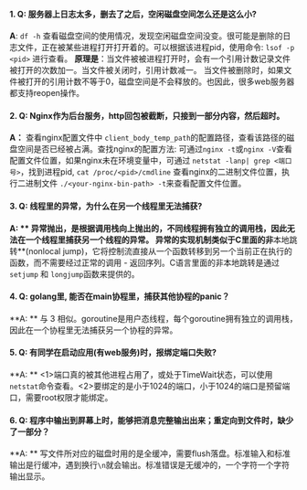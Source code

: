 #### 1. Q: 服务器上日志太多，删去了之后，空闲磁盘空间怎么还是这么小?

**A**: `df -h` 查看磁盘空间的使用情况，发现空闲磁盘空间没变。很可能是删除的日志文件，正在被某些进程打开打开着的。可以根据该进程pid，使用命令: `lsof -p <pid>` 进行查看。 **原理是**：当文件被被进程打开时，会有一个引用计数记录文件被打开的次数加一。当文件被关闭时，引用计数减一。 当文件被删除时，如果文件被打开的引用计数不等于0，磁盘空间是不会释放的。也因此，很多web服务器都支持reopen操作。



#### 2. Q: Nginx作为后台服务，http回包被截断，只接到一部分内容，然后超时。

**A：** 查看nginx配置文件中 `client_body_temp_path`的配置路径，查看该路径的磁盘空间是否已经被占满。查找nginx的配置方法: 可通过`nginx -t`或`nginx -V`查看配置文件位置，如果nginx未在环境变量中，可通过 `netstat -lanp| grep <端口号>`，找到进程pid, `cat /proc/<pid>/cmdline` 查看nginx的二进制文件位置，执行二进制文件 `./<your-nginx-bin-path> -t`来查看配置文件位置。                                                                                                                                                                                                                                                                                                                                                                                                                                                        

#### 3. Q: 线程里的异常，为什么在另一个线程里无法捕获? 

**A: ** 异常抛出，是根据调用栈向上抛出的，不同线程拥有独立的调用栈，因此无法在一个线程里捕获另一个线程的异常。 
异常的实现机制类似于C里面的非**本地跳转**(nonlocal jump)，它将控制流直接从一个函数转移到另一个当前正在执行的函数，而不需要经过正常的调用 - 返回序列。C语言里面的非本地跳转是通过 `setjump` 和 `longjump`函数来提供的。 


#### 4. Q: golang里, 能否在main协程里，捕获其他协程的panic？

**A: ** 与 3 相似。goroutine是用户态线程，每个goroutine拥有独立的调用栈，因此在一个协程里无法捕获另一个协程的异常。


#### 5. Q: 有同学在启动应用(有web服务)时，报绑定端口失败?
**A: ** <1>端口真的被其他进程占用了，或处于TimeWait状态，可以使用`netstat`命令查看。<2>要绑定的是小于1024的端口，小于1024的端口是预留端口，需要root权限才能绑定。

#### 6. Q: 程序中输出到屏幕上时，能够把消息完整输出出来；重定向到文件时，缺少了一部分？
**A: ** 写文件所对应的磁盘时用的是全缓冲，需要flush落盘。标准输入和标准输出是行缓冲，遇到换行`\n`就会输出。标准错误是无缓冲的，一个字符一个字符输出显示。
